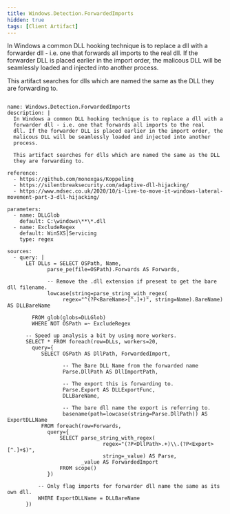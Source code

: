 ```yaml
---
title: Windows.Detection.ForwardedImports
hidden: true
tags: [Client Artifact]
---
```


In Windows a common DLL hooking technique is to replace a dll with a
forwarder dll - i.e. one that forwards all imports to the real
dll. If the forwarder DLL is placed earlier in the import order, the
malicous DLL will be seamlessly loaded and injected into another
process.

This artifact searches for dlls which are named the same as the DLL
they are forwarding to.


<pre><code class="language-yaml">
name: Windows.Detection.ForwardedImports
description: |
  In Windows a common DLL hooking technique is to replace a dll with a
  forwarder dll - i.e. one that forwards all imports to the real
  dll. If the forwarder DLL is placed earlier in the import order, the
  malicous DLL will be seamlessly loaded and injected into another
  process.

  This artifact searches for dlls which are named the same as the DLL
  they are forwarding to.

reference:
  - https://github.com/monoxgas/Koppeling
  - https://silentbreaksecurity.com/adaptive-dll-hijacking/
  - https://www.mdsec.co.uk/2020/10/i-live-to-move-it-windows-lateral-movement-part-3-dll-hijacking/

parameters:
  - name: DLLGlob
    default: C:\windows\**\*.dll
  - name: ExcludeRegex
    default: WinSXS|Servicing
    type: regex

sources:
  - query: |
      LET DLLs = SELECT OSPath, Name,
             parse_pe(file=OSPath).Forwards AS Forwards,

             -- Remove the .dll extension if present to get the bare dll filename.
             lowcase(string=parse_string_with_regex(
                  regex="^(?P&lt;BareName&gt;[^.]+)", string=Name).BareName) AS DLLBareName

        FROM glob(globs=DLLGlob)
        WHERE NOT OSPath =~ ExcludeRegex

      -- Speed up analysis a bit by using more workers.
      SELECT * FROM foreach(row=DLLs, workers=20,
        query={
           SELECT OSPath AS DllPath, ForwardedImport,

                  -- The Bare DLL Name from the forwarded name
                  Parse.DllPath AS DllImportPath,

                  -- The export this is forwarding to.
                  Parse.Export AS DLLExportFunc,
                  DLLBareName,

                  -- The bare dll name the export is referring to.
                  basename(path=lowcase(string=Parse.DllPath)) AS ExportDLLName
           FROM foreach(row=Forwards,
             query={
                 SELECT parse_string_with_regex(
                               regex="(?P&lt;DllPath&gt;.+)\\.(?P&lt;Export&gt;[^.]+$)",
                               string=_value) AS Parse,
                        _value AS ForwardedImport
                 FROM scope()
             })

          -- Only flag imports for forwarder dll name the same as its own dll.
          WHERE ExportDLLName = DLLBareName
      })

</code></pre>

